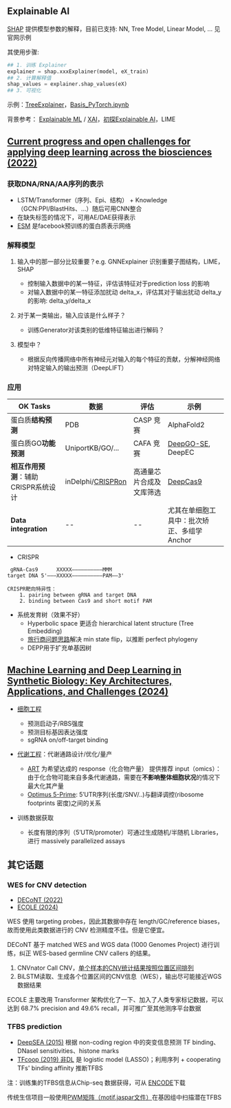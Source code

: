 <style>
img{
    width: 60%;
}
</style>


## Explainable AI


[SHAP](https://shap.readthedocs.io/en/latest/index.html) 提供模型参数的解释，目前已支持: NN, Tree Model, Linear Model, ... 见官网示例

其使用步骤:
```py
## 1. 训练 Explainer
explainer = shap.xxxExplainer(model, eX_train)
## 2. 计算解释值
shap_values = explainer.shap_values(eX)
## 3. 可视化
```

示例：[TreeExplainer](https://zhuanlan.zhihu.com/p/83412330)，[Basis_PyTorch.ipynb]()

背景参考： [Explainable ML](https://zhuanlan.zhihu.com/p/339294365) / [XAI](https://blog.csdn.net/FelicityXu/article/details/121972644)，[初探Explainable AI](https://zhuanlan.zhihu.com/p/238202269)，LIME



## [Current progress and open challenges for applying deep learning across the biosciences (2022)](https://www.nature.com/articles/s41467-022-29268-7)


### 获取DNA/RNA/AA序列的表示

* LSTM/Transformer（序列、Epi、结构） + Knowledge（GCN:PPI/BlastHits、...）随后可用CNN整合
* 在缺失标签的情况下，可用AE/DAE获得表示
* [ESM](https://blog.csdn.net/qq_52038588/article/details/134074662) 是facebook预训练的蛋白质表示网络



### 解释模型

1. 输入中的那一部分比较重要？e.g. GNNExplainer 识别重要子图结构，LIME，SHAP
    - 控制输入数据中的某一特征，评估该特征对于prediction loss 的影响
    - 对输入数据中的某一特征添加扰动 delta_x，评估其对于输出扰动 delta_y 的影响: delta_y/delta_x


2. 对于某一类输出，输入应该是什么样子？
    - 训练Generator对该类别的低维特征输出进行解码？

3. 模型中？
    - 根据反向传播网络中所有神经元对输入的每个特征的贡献，分解神经网络对特定输入的输出预测（DeepLIFT）


### 应用

| OK Tasks | 数据 | 评估 | 示例 |
| -- | -- | -- | -- |
| 蛋白质**结构预测** | PDB | CASP 竞赛 | AlphaFold2 |
| 蛋白质GO**功能预测** | UniportKB/GO/... | CAFA 竞赛 | [DeepGO-SE](https://zhuanlan.zhihu.com/p/662030558), DeepEC  |
| **相互作用预测**：辅助CRISPR系统设计 | inDelphi/[CRISPRon](https://db.cngb.org/search/project/CNP0001031/)  | 高通量芯片合成及文库筛选 | [DeepCas9](https://zhuanlan.zhihu.com/p/524591517) |
| **Data integration** | -- | -- | 尤其在单细胞工具中：批次矫正、多组学Anchor |

* CRISPR
```
 gRNA-Cas9      XXXXX——————————MMM
target DNA 5'———XXXXX——————————PAM——3'

CRISPR靶向特异性：
    1. pairing between gRNA and target DNA
    2. binding between Cas9 and short motif PAM
```

* 系统发育树（效果不好）
    - Hyperbolic space 更适合 hierarchical latent structure (Tree Embedding)
    - [旅行商问题思路](https://www.sciencedirect.com/science/article/pii/S2589004220308476)解决 min state flip，以推断 perfect phylogeny
    - DEPP用于扩充单基因树


## [Machine Learning and Deep Learning in Synthetic Biology: Key Architectures, Applications, and Challenges (2024)](https://www.ncbi.nlm.nih.gov/pmc/articles/PMC10918679/)


* [细胞工程](https://www.ncbi.nlm.nih.gov/pmc/articles/PMC10918679/bin/ao3c05913_0003.jpg) 
    - 预测启动子/RBS强度
    - 预测目标基因表达强度
    - sgRNA on/off-target binding

* [代谢工程](https://www.ncbi.nlm.nih.gov/pmc/articles/PMC10918679/bin/ao3c05913_0005.jpg)：代谢通路设计/优化/量产
    - [ART](https://www.ncbi.nlm.nih.gov/pmc/articles/PMC7519645/) 为希望达成的 response（化合物产量） 提供推荐 input（omics）：由于化合物可能来自多条代谢通路，需要在**不影响整体细胞状况**的情况下最大化其产量
    - [Optimus 5-Prime](https://zhuanlan.zhihu.com/p/685900922): 5′UTR序列(长度/SNV/..)与翻译调控(ribosome footprints 密度)之间的关系


* 训练数据获取
    - 长度有限的序列（5′UTR/promoter）可通过生成随机/半随机 Libraries，进行  massively parallelized assays 


## 其它话题

### WES for CNV detection

* [DECoNT (2022)](https://genome.cshlp.org/content/32/6/1170.long)
* [ECOLE (2024)](https://www.nature.com/articles/s41467-023-44116-y)

WES 使用 targeting probes，因此其数据中存在 length/GC/reference biases，故而使用此类数据进行的 CNV 检测精度不佳。但是它便宜。


DECoNT 基于 matched WES and WGS data (1000 Genomes Project) 进行训练，纠正 WES-based germline CNV callers 的结果。

1. CNVnator Call CNV，[单个样本的CNV统计结果按照位置区间排列](https://blog.csdn.net/yangl7/article/details/114656482)
2. BiLSTM读取、生成各个位置区间的CNV信息（WES），输出尽可能接近WGS数据结果


ECOLE 主要改用 Transformer 架构优化了一下、加入了人类专家标记数据，可以达到 68.7% precision and 49.6% recall，并可推广至其他测序平台数据


### TFBS prediction

* [DeepSEA (2015)](https://www.nature.com/articles/nmeth.3547) 根据 non-coding region 中的突变信息预测 TF binding、DNaseI sensitivities、histone marks
* [TFcoop (2019) 非DL](https://www.ncbi.nlm.nih.gov/pmc/articles/PMC6359851/) 是 logistic model (LASSO)；利用序列 + cooperating TFs' binding affinity 推断TFBS

注：训练集的TFBS信息从Chip-seq 数据获得，可从 [ENCODE](https://www.encodeproject.org/)下载

传统生信项目一般使用[PWM矩阵（motif.jaspar文件）](https://www.jianshu.com/p/b1abf71c78cf)在基因组中扫描潜在TFBS





